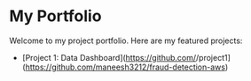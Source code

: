 # My Portfolio

Welcome to my project portfolio. Here are my featured projects:

- [Project 1: Data Dashboard](https://github.com/<your-username>/project1](https://github.com/maneesh3212/fraud-detection-aws)

